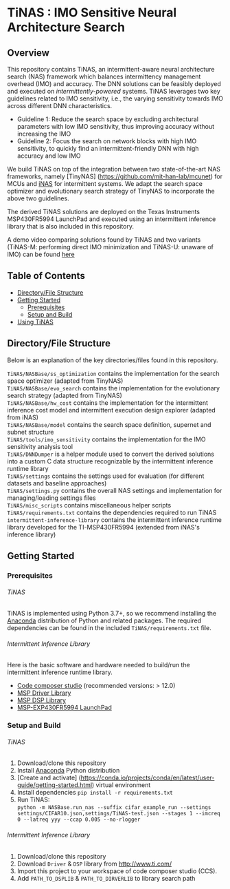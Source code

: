 # TiNAS : IMO Sensitive Neural Architecture Search

<!-- ABOUT THE PROJECT -->
## Overview

This repository contains TiNAS, an intermittent-aware neural architecture search (NAS) framework which balances intermittency management overhead (IMO) and accuracy. 
The DNN solutions can be feasibly deployed and executed on *intermittently-powered* systems. 
TiNAS leverages two key guidelines related to IMO sensitivity, i.e., the varying sensitivity towards IMO across different DNN characteristics. 

* Guideline 1: Reduce the search space by excluding architectural parameters with low IMO sensitivity, thus improving accuracy without increasing the IMO
* Guideline 2: Focus the search on network blocks with high IMO sensitivity, to quickly find an intermittent-friendly DNN with high accuracy and low IMO

We build TiNAS on top of the integration between two state-of-the-art NAS frameworks, namely [TinyNAS] (https://github.com/mit-han-lab/mcunet) for MCUs and [iNAS](https://github.com/EMCLab-Sinica/Intermittent-aware-NAS) for intermittent systems. 
We adapt the search space optimizer and evolutionary search strategy of TinyNAS to incorporate the above two guidelines. 


The derived TiNAS solutions are deployed on the Texas Instruments MSP430FR5994 LaunchPad and executed using an intermittent inference library that is also included in this repository. 

A demo video comparing solutions found by TiNAS and two variants (TiNAS-M: performing direct IMO minimization and TiNAS-U: unaware of IMO) can be found [here](https://youtu.be/xxxxxxx)



<!-- TABLE OF CONTENTS -->
## Table of Contents
* [Directory/File Structure](#directory/file-structure)
* [Getting Started](#getting-started)
  * [Prerequisites](#prerequisites)
  * [Setup and Build](#setup-and-build)
* [Using TiNAS](#using-tinas)
  


## Directory/File Structure
Below is an explanation of the key directories/files found in this repository. 

`TiNAS/NASBase/ss_optimization` contains the implementation for the search space optimizer (adapted from TinyNAS)<br/>
`TiNAS/NASBase/evo_search` contains the implementation for the evolutionary search strategy (adapted from TinyNAS)<br/>
`TiNAS/NASBase/hw_cost` contains the implementation for the intermittent inference cost model and intermittent execution design explorer (adapted from iNAS)<br/>
`TiNAS/NASBase/model` contains the search space definition, supernet and subnet structure<br/>
`TiNAS/tools/imo_sensitivity` contains the implementation for the IMO sensitivity analysis tool<br/>
`TiNAS/DNNDumper` is a helper module used to convert the derived solutions into a custom C data structure recognizable by the intermittent inference runtime library<br/>
`TiNAS/settings` contains the settings used for evaluation (for different datasets and baseline approaches)<br/>
`TiNAS/settings.py` contains the overall NAS settings and implementation for managing/loading settings files<br/>
`TiNAS/misc_scripts` contains miscellaneous helper scripts<br/>
`TiNAS/requirements.txt` contains the dependencies required to run TiNAS<br/>
`intermittent-inference-library` contains the intermittent inference runtime library developed for the TI-MSP430FR5994 (extended from iNAS's inference library)<br/>


## Getting Started

### Prerequisites

###### TiNAS
TiNAS is implemented using Python 3.7+, so we recommend installing the [Anaconda](https://docs.anaconda.com/anaconda/install/) distribution of Python and related packages. The required dependencies can be found in the included `TiNAS/requirements.txt` file. 

###### Intermittent Inference Library
Here is the basic software and hardware needed to build/run the intermittent inference runtime library. 
* [Code composer studio](http://www.ti.com/tool/CCSTUDIO "link") (recommended versions: > 12.0)
* [MSP Driver Library](http://www.ti.com/tool/MSPDRIVERLIB "link")
* [MSP DSP Library](http://www.ti.com/tool/MSP-DSPLIB "link")
* [MSP-EXP430FR5994 LaunchPad](http://www.ti.com/tool/MSP-EXP430FR5994 "link")

### Setup and Build

###### TiNAS
1. Download/clone this repository
2. Install [Anaconda](https://docs.anaconda.com/anaconda/install/) Python distribution 
3. [Create and activate] (https://conda.io/projects/conda/en/latest/user-guide/getting-started.html) virtual environment
4. Install dependencies `pip install -r requirements.txt`
5. Run TiNAS: <br/>
`python -m NASBase.run_nas --suffix cifar_example_run --settings settings/CIFAR10.json,settings/TiNAS-test.json --stages 1 --imcreq 0 --latreq yyy --ccap 0.005 --no-rlogger`

###### Intermittent Inference Library
1. Download/clone this repository
2. Download `Driver` & `DSP` library from http://www.ti.com/ 
3. Import this project to your workspace of code composer studio (CCS). 
4. Add `PATH_TO_DSPLIB` & `PATH_TO_DIRVERLIB` to library search path


